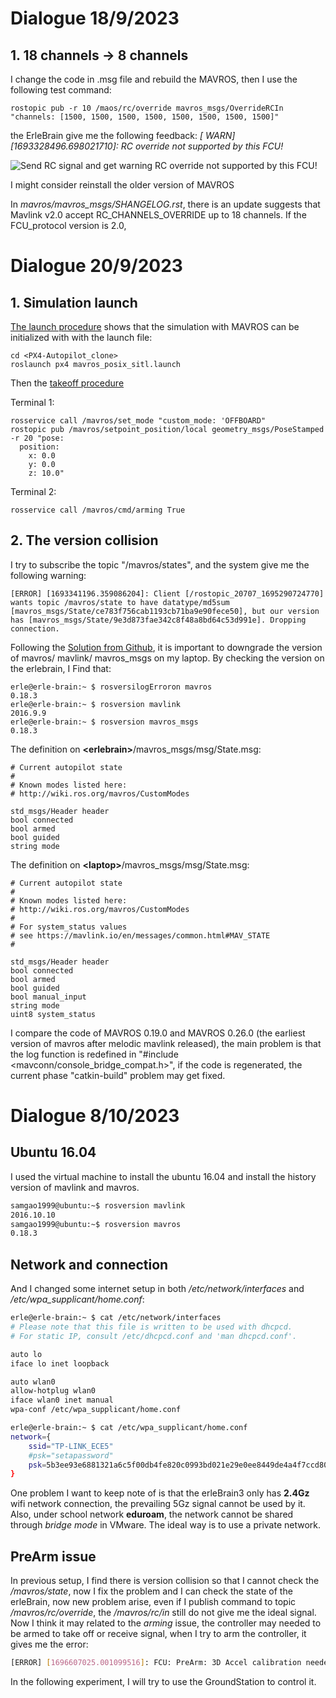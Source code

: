 # Dialogue 18/9/2023

## 1. 18 channels → 8 channels

I change the code in .msg file and rebuild the MAVROS, then I use the following test command:

```
rostopic pub -r 10 /maos/rc/override mavros_msgs/OverrideRCIn "channels: [1500, 1500, 1500, 1500, 1500, 1500, 1500, 1500]"
```

the ErleBrain give me the following feedback: *[ WARN] [1693328496.698021710]: RC override not supported by this FCU!*

![Send RC signal and get warning RC override not supported by this FCU!](/home/samgao1999/桌面/thesis/2023-09-18%2016-15-05%20的屏幕截图.png)

I might consider reinstall the older version of MAVROS

In *mavros/mavros_msgs/SHANGELOG.rst*, there is an update suggests that Mavlink v2.0 accept RC_CHANNELS_OVERRIDE up to 18 channels. If the FCU_protocol version is 2.0,


# Dialogue 20/9/2023
## 1. Simulation launch
[The launch procedure](https://docs.px4.io/main/en/simulation/ros_interface.html) shows that the simulation with MAVROS can be initialized with with the launch file:
```
cd <PX4-Autopilot_clone>
roslaunch px4 mavros_posix_sitl.launch
```
Then the [takeoff procedure](https://masoudir.github.io/mavros_tutorial/Chapter1_ArduRover_with_CLI/Step2_How_to_Arm_and_Disarm/#arm-and-disarm)

Terminal 1:
```
rosservice call /mavros/set_mode "custom_mode: 'OFFBOARD"
rostopic pub /mavros/setpoint_position/local geometry_msgs/PoseStamped -r 20 "pose:
  position:
    x: 0.0
    y: 0.0
    z: 10.0"
```
Terminal 2:
```
rosservice call /mavros/cmd/arming True
```  

## 2. The version collision
I try to subscribe the topic "/mavros/states", and the system give me the following warning:

```
[ERROR] [1693341196.359086204]: Client [/rostopic_20707_1695290724770] wants topic /mavros/state to have datatype/md5sum [mavros_msgs/State/ce783f756cab1193cb71ba9e90fece50], but our version has [mavros_msgs/State/9e3d873fae342c8f48a8bd64c53d991e]. Dropping connection.
```

Following the [Solution from Github](https://github.com/mavlink/mavros/issues/1517), it is important to downgrade the version of mavros/ mavlink/ mavros_msgs on my laptop. By checking the version on the erlebrain, I Find that:
```
erle@erle-brain:~ $ rosversilogErroron mavros
0.18.3
erle@erle-brain:~ $ rosversion mavlink
2016.9.9
erle@erle-brain:~ $ rosversion mavros_msgs
0.18.3
```

The definition on **\<erlebrain\>**/mavros_msgs/msg/State.msg:
```
# Current autopilot state
#
# Known modes listed here:
# http://wiki.ros.org/mavros/CustomModes

std_msgs/Header header
bool connected
bool armed
bool guided
string mode
```

The definition on **\<laptop\>**/mavros_msgs/msg/State.msg:
```
# Current autopilot state
#
# Known modes listed here:
# http://wiki.ros.org/mavros/CustomModes
#
# For system_status values
# see https://mavlink.io/en/messages/common.html#MAV_STATE
#

std_msgs/Header header
bool connected
bool armed
bool guided
bool manual_input
string mode
uint8 system_status
```

I compare the code of MAVROS 0.19.0 and MAVROS 0.26.0 (the earliest version of mavros after melodic mavlink released), the main problem is that the log function is redefined in "#include \<mavconn/console_bridge_compat.h\>", if the code is regenerated, the current phase "catkin-build" problem may get fixed. 


# Dialogue 8/10/2023
## Ubuntu 16.04
I used the virtual machine to install the ubuntu 16.04 and install the history version of mavlink and mavros.
```bash
samgao1999@ubuntu:~$ rosversion mavlink
2016.10.10
samgao1999@ubuntu:~$ rosversion mavros
0.18.3
```
## Network and connection
And I changed some internet setup in both */etc/network/interfaces* and */etc/wpa_supplicant/home.conf*:
```bash
erle@erle-brain:~ $ cat /etc/network/interfaces
# Please note that this file is written to be used with dhcpcd.
# For static IP, consult /etc/dhcpcd.conf and 'man dhcpcd.conf'.

auto lo
iface lo inet loopback

auto wlan0
allow-hotplug wlan0
iface wlan0 inet manual
wpa-conf /etc/wpa_supplicant/home.conf

```

```bash
erle@erle-brain:~ $ cat /etc/wpa_supplicant/home.conf 
network={
	ssid="TP-LINK_ECE5"
	#psk="setapassword"
	psk=5b3ee93e6881321a6c5f00db4fe820c0993bd021e29e0ee8449de4a4f7ccd804
}
```

One problem I want to keep note of is that the erleBrain3 only has **2.4Gz** wifi network connection, the prevailing 5Gz signal cannot be used by it. Also, under school network **eduroam**, the network cannot be shared through *bridge mode* in VMware. The ideal way is to use a private network. 
## PreArm issue
In previous setup, I find there is version collision so that I cannot check the */mavros/state*, now I fix the problem and I can check the state of the erleBrain, now new problem arise, even if I publish command to topic */mavros/rc/override*, the */mavros/rc/in* still do not give me the ideal signal. Now I think it may related to the *arming* issue, the controller may needed to be armed to take off or receive signal, when I try to arm the controller, it gives me the error:
```bash
[ERROR] [1696607025.001099516]: FCU: PreArm: 3D Accel calibration needed
```
In the following experiment, I will try to use the GroundStation to control it. 
